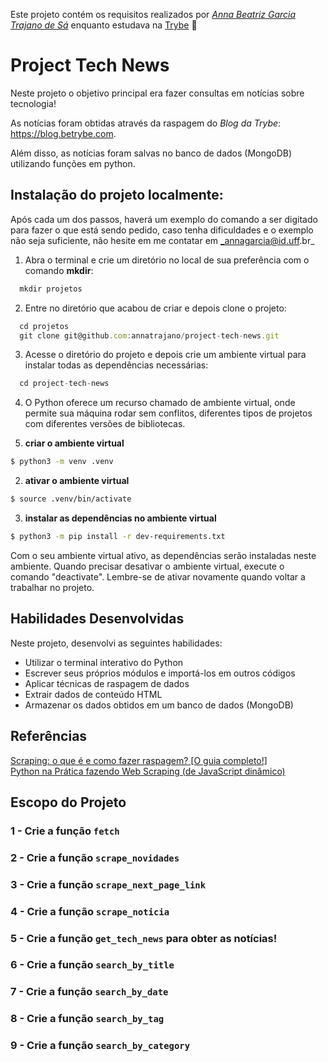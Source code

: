 Este projeto contém os requisitos realizados por _[Anna Beatriz Garcia Trajano de Sá](www.linkedin.com/in/anna-beatriz-trajano-de-sá)_ enquanto estudava na [Trybe](https://www.betrybe.com/) :rocket:

# Project Tech News

Neste projeto o objetivo principal era fazer consultas em notícias sobre tecnologia!

As notícias foram obtidas através da raspagem do _Blog da Trybe_: https://blog.betrybe.com.

Além disso, as  notícias foram salvas no banco de dados (MongoDB) utilizando funções em python.

## Instalação do projeto localmente:
 
Após cada um dos passos, haverá um exemplo do comando a ser digitado para fazer o que está sendo pedido, caso tenha dificuldades e o exemplo não seja suficiente, não hesite em me contatar em _annagarcia@id.uff.br_ 

1. Abra o terminal e crie um diretório no local de sua preferência com o comando **mkdir**:
```javascript
  mkdir projetos
```

2. Entre no diretório que acabou de criar e depois clone o projeto:
```javascript
  cd projetos
  git clone git@github.com:annatrajano/project-tech-news.git
```

3. Acesse o diretório do projeto e depois crie um ambiente virtual para instalar todas as dependências necessárias:
```javascript
  cd project-tech-news
```

4. O Python oferece um recurso chamado de ambiente virtual, onde permite sua máquina rodar sem conflitos, diferentes tipos de projetos com diferentes versões de bibliotecas.

  1. **criar o ambiente virtual**

  ```bash
  $ python3 -m venv .venv
  ```

  2. **ativar o ambiente virtual**

  ```bash
  $ source .venv/bin/activate
  ```

  3. **instalar as dependências no ambiente virtual**

  ```bash
  $ python3 -m pip install -r dev-requirements.txt
  ```

  Com o seu ambiente virtual ativo, as dependências serão instaladas neste ambiente.
  Quando precisar desativar o ambiente virtual, execute o comando "deactivate". Lembre-se de ativar novamente quando voltar a trabalhar no projeto.


## Habilidades Desenvolvidas

Neste projeto, desenvolvi as seguintes habilidades:
 <ul>
   <li>Utilizar o terminal interativo do Python</li>
   <li>Escrever seus próprios módulos e importá-los em outros códigos</li>
   <li>Aplicar técnicas de raspagem de dados</li>
   <li>Extrair dados de conteúdo HTML</li>
   <li>Armazenar os dados obtidos em um banco de dados (MongoDB) </li>
 </ul>

 
 ## Referências
 [Scraping: o que é e como fazer raspagem? [O guia completo!]](https://blog.betrybe.com/tecnologia/scraping-como-fazer/)<br>
 [Python na Prática fazendo Web Scraping (de JavaScript dinâmico)](https://www.youtube.com/watch?v=Vxl5jUltHBo)<br>


 ## Escopo do Projeto
 
 ### 1 - Crie a função `fetch`
 ### 2 - Crie a função `scrape_novidades`
 ### 3 - Crie a função `scrape_next_page_link`
 ### 4 - Crie a função `scrape_noticia`
 ### 5 - Crie a função `get_tech_news` para obter as notícias!
 ### 6 - Crie a função `search_by_title`
 ### 7 - Crie a função `search_by_date`
 ### 8 - Crie a função `search_by_tag`
 ### 9 - Crie a função `search_by_category`
